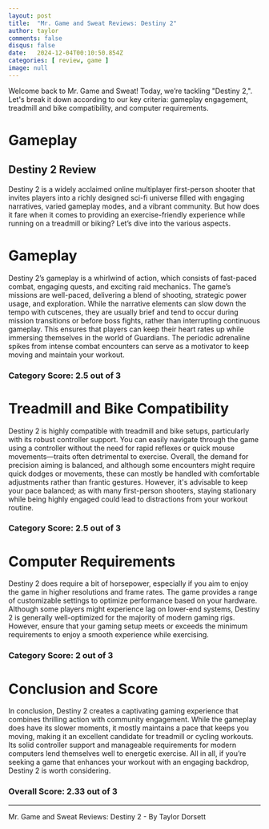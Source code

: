 ```yaml
---
layout: post
title:  "Mr. Game and Sweat Reviews: Destiny 2"
author: taylor
comments: false
disqus: false
date:   2024-12-04T00:10:50.854Z
categories: [ review, game ]
image: null
---
```


Welcome back to Mr. Game and Sweat! Today, we’re tackling "Destiny 2,". Let's break it down according to our key criteria: gameplay engagement, treadmill and bike compatibility, and computer requirements.

# Gameplay

## Destiny 2 Review

Destiny 2 is a widely acclaimed online multiplayer first-person shooter that invites players into a richly designed sci-fi universe filled with engaging narratives, varied gameplay modes, and a vibrant community. But how does it fare when it comes to providing an exercise-friendly experience while running on a treadmill or biking? Let’s dive into the various aspects.

# Gameplay

Destiny 2’s gameplay is a whirlwind of action, which consists of fast-paced combat, engaging quests, and exciting raid mechanics. The game’s missions are well-paced, delivering a blend of shooting, strategic power usage, and exploration. While the narrative elements can slow down the tempo with cutscenes, they are usually brief and tend to occur during mission transitions or before boss fights, rather than interrupting continuous gameplay. This ensures that players can keep their heart rates up while immersing themselves in the world of Guardians. The periodic adrenaline spikes from intense combat encounters can serve as a motivator to keep moving and maintain your workout.

### Category Score: 2.5 out of 3

# Treadmill and Bike Compatibility

Destiny 2 is highly compatible with treadmill and bike setups, particularly with its robust controller support. You can easily navigate through the game using a controller without the need for rapid reflexes or quick mouse movements—traits often detrimental to exercise. Overall, the demand for precision aiming is balanced, and although some encounters might require quick dodges or movements, these can mostly be handled with comfortable adjustments rather than frantic gestures. However, it's advisable to keep your pace balanced; as with many first-person shooters, staying stationary while being highly engaged could lead to distractions from your workout routine.

### Category Score: 2.5 out of 3

# Computer Requirements

Destiny 2 does require a bit of horsepower, especially if you aim to enjoy the game in higher resolutions and frame rates. The game provides a range of customizable settings to optimize performance based on your hardware. Although some players might experience lag on lower-end systems, Destiny 2 is generally well-optimized for the majority of modern gaming rigs. However, ensure that your gaming setup meets or exceeds the minimum requirements to enjoy a smooth experience while exercising.

### Category Score: 2 out of 3

# Conclusion and Score

In conclusion, Destiny 2 creates a captivating gaming experience that combines thrilling action with community engagement. While the gameplay does have its slower moments, it mostly maintains a pace that keeps you moving, making it an excellent candidate for treadmill or cycling workouts. Its solid controller support and manageable requirements for modern computers lend themselves well to energetic exercise. All in all, if you’re seeking a game that enhances your workout with an engaging backdrop, Destiny 2 is worth considering.

### Overall Score: 2.33 out of 3

---

Mr. Game and Sweat Reviews: Destiny 2 - By Taylor Dorsett
